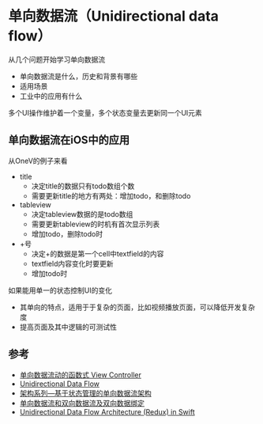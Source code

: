 # 单向数据流（Unidirectional data flow）

从几个问题开始学习单向数据流

- 单向数据流是什么，历史和背景有哪些
- 适用场景
- 工业中的应用有什么


多个UI操作维护着一个变量，多个状态变量去更新同一个UI元素

## 单向数据流在iOS中的应用

从OneV的例子来看

- title
	- 决定title的数据只有todo数组个数
	- 需要更新title的地方有两处：增加todo，和删除todo
- tableview
	- 决定tableview数据的是todo数组
	- 需要更新tableview的时机有首次显示列表
	- 增加todo，删除todo时
- +号
	- 决定+的数据是第一个cell中textfield的内容
	- textfield内容变化时要更新
	- 增加todo时

如果能用单一的状态控制UI的变化


- 其单向的特点，适用于于复杂的页面，比如视频播放页面，可以降低开发复杂度
- 提高页面及其中逻辑的可测试性

## 参考
- [单向数据流动的函数式 View Controller](https://onevcat.com/2017/07/state-based-viewcontroller/)
- [Unidirectional Data Flow](https://www.geeksforgeeks.org/unidirectional-data-flow/)
- [架构系列—基于状态管理的单向数据流架构](https://juejin.cn/post/6844904179467550734)
- [单向数据流和双向数据流及双向数据绑定](https://blog.csdn.net/qq_43101321/article/details/102585867)
- [Unidirectional Data Flow Architecture (Redux) in Swift](https://medium.com/seyhunakyurek/unidirectional-data-flow-architecture-redux-in-swift-6fa2ed5c3c76)